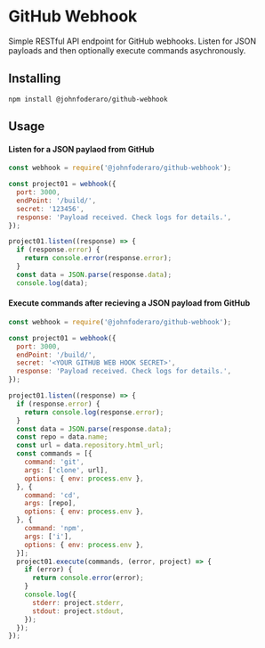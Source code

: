# GitHub Webhook

Simple RESTful API endpoint for GitHub webhooks. Listen for JSON payloads and then optionally execute commands asychronously.

## Installing

`npm install @johnfoderaro/github-webhook`

## Usage

#### Listen for a JSON paylaod from GitHub

```javascript
const webhook = require('@johnfoderaro/github-webhook');

const project01 = webhook({
  port: 3000,
  endPoint: '/build/',
  secret: '123456',
  response: 'Payload received. Check logs for details.',
});

project01.listen((response) => {
  if (response.error) {
    return console.error(response.error);
  }
  const data = JSON.parse(response.data);
  console.log(data);
```

#### Execute commands after recieving a JSON payload from GitHub

```javascript
const webhook = require('@johnfoderaro/github-webhook');

const project01 = webhook({
  port: 3000,
  endPoint: '/build/',
  secret: '<YOUR GITHUB WEB HOOK SECRET>',
  response: 'Payload received. Check logs for details.',
});

project01.listen((response) => {
  if (response.error) {
    return console.log(response.error);
  }
  const data = JSON.parse(response.data);
  const repo = data.name;
  const url = data.repository.html_url;
  const commands = [{
    command: 'git',
    args: ['clone', url],
    options: { env: process.env },
  }, {
    command: 'cd',
    args: [repo],
    options: { env: process.env },
  }, {
    command: 'npm',
    args: ['i'],
    options: { env: process.env },  
  }];
  project01.execute(commands, (error, project) => {
    if (error) {
      return console.error(error);
    }
    console.log({ 
      stderr: project.stderr,
      stdout: project.stdout,
    });
  });
});
```